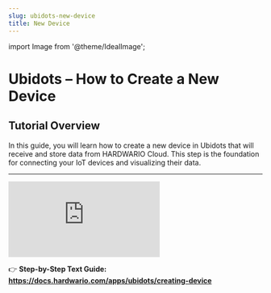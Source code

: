 ```yaml
---
slug: ubidots-new-device
title: New Device
---
```


import Image from '@theme/IdealImage';

# Ubidots – How to Create a New Device

## Tutorial Overview

In this guide, you will learn how to create a new device in Ubidots that will receive and store data from HARDWARIO Cloud. This step is the foundation for connecting your IoT devices and visualizing their data.

---

<div style={{ position: "relative", paddingBottom: "56.25%", height: 0 }}>
  <iframe
    src="https://www.youtube.com/embed/wE5o0GIGPOg?rel=0"
    title="YouTube video player"
    frameBorder="0"
    allow="accelerometer; autoplay; clipboard-write; encrypted-media; gyroscope; picture-in-picture; web-share"
    allowFullScreen
    style={{
      position: "absolute",
      top: 0,
      left: 0,
      width: "100%",
      height: "100%"
    }}
  ></iframe>
</div>





👉 **Step-by-Step Text Guide: https://docs.hardwario.com/apps/ubidots/creating-device**
